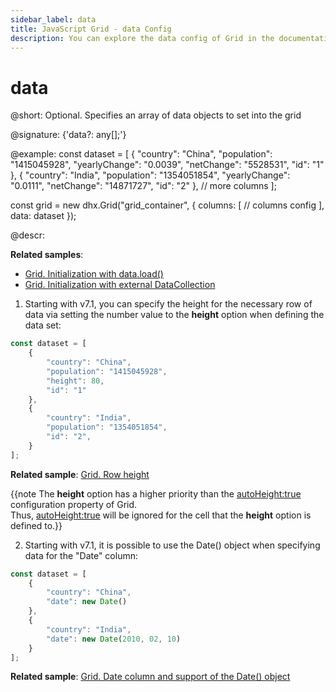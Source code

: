 ```yaml
---
sidebar_label: data
title: JavaScript Grid - data Config 
description: You can explore the data config of Grid in the documentation of the DHTMLX JavaScript UI library. Browse developer guides and API reference, try out code examples and live demos, and download a free 30-day evaluation version of DHTMLX Suite.
---
```


# data

@short: Optional. Specifies an array of data objects to set into the grid

@signature: {'data?: any[];'}

@example:
const dataset = [
    {
        "country": "China",
        "population": "1415045928",
        "yearlyChange": "0.0039",
        "netChange": "5528531",
        "id": "1"
    },
    {
        "country": "India",
        "population": "1354051854",
        "yearlyChange": "0.0111",
        "netChange": "14871727",
        "id": "2"
    },
    // more columns
];

const grid = new dhx.Grid("grid_container", {
	columns: [
        // columns config
    ],
	data: dataset
});

@descr:

**Related samples**:
- [Grid. Initialization with data.load()](https://snippet.dhtmlx.com/svkb27d5)
- [Grid. Initialization with external DataCollection](https://snippet.dhtmlx.com/qrw1x949)

1. Starting with v7.1, you can specify the height for the necessary row of data via setting the number value to the <b>height</b> option when defining the data set: 

~~~js {5}
const dataset = [
	{
		"country": "China",
		"population": "1415045928",
		"height": 80,
		"id": "1"
	},
	{
		"country": "India",
		"population": "1354051854",
		"id": "2",
	}
];
~~~

**Related sample**: [Grid. Row height](https://snippet.dhtmlx.com/2jo5lcuj)

{{note The **height** option has a higher priority than the [autoHeight:true](grid/api/grid_autoheight_config.md) configuration property of Grid. <br>Thus, [autoHeight:true](grid/api/grid_autoheight_config.md) will be ignored for the cell that the **height** option is defined to.}}

2. Starting with v7.1, it is possible to use the Date() object when specifying data for the "Date" column:

~~~js {4,8}
const dataset = [
    {
        "country": "China",
        "date": new Date()
    },
	{
        "country": "India",
        "date": new Date(2010, 02, 10)
	}
];
~~~

**Related sample**: [Grid. Date column and support of the Date() object](https://snippet.dhtmlx.com/ylbu791i)

[comment]: # (@related: grid/initialization.md#initialize-grid grid/configuration.md#data)

[comment]: # (@relatedapi: grid/api/grid_autoheight_config.md)

